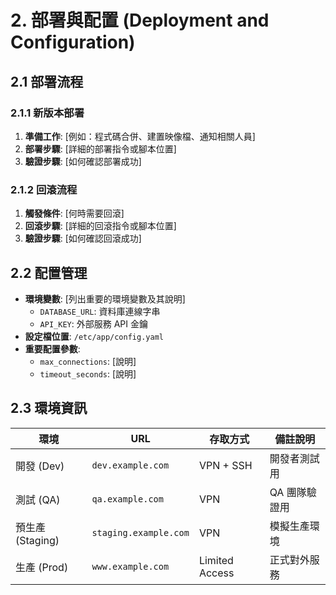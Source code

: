 # 2. 部署與配置 (Deployment and Configuration)

## 2.1 部署流程

### 2.1.1 新版本部署

1.  **準備工作**: [例如：程式碼合併、建置映像檔、通知相關人員]
2.  **部署步驟**: [詳細的部署指令或腳本位置]
3.  **驗證步驟**: [如何確認部署成功]

### 2.1.2 回滾流程

1.  **觸發條件**: [何時需要回滾]
2.  **回滾步驟**: [詳細的回滾指令或腳本位置]
3.  **驗證步驟**: [如何確認回滾成功]

## 2.2 配置管理

*   **環境變數**: [列出重要的環境變數及其說明]
    *   `DATABASE_URL`: 資料庫連線字串
    *   `API_KEY`: 外部服務 API 金鑰
*   **設定檔位置**: `/etc/app/config.yaml`
*   **重要配置參數**:
    *   `max_connections`: [說明]
    *   `timeout_seconds`: [說明]

## 2.3 環境資訊

| 環境       | URL                         | 存取方式      | 備註說明             |
| ---------- | --------------------------- | ------------- | -------------------- |
| 開發 (Dev) | `dev.example.com`           | VPN + SSH     | 開發者測試用         |
| 測試 (QA)  | `qa.example.com`            | VPN           | QA 團隊驗證用        |
| 預生產 (Staging) | `staging.example.com`       | VPN           | 模擬生產環境         |
| 生產 (Prod)| `www.example.com`           | Limited Access | 正式對外服務         | 